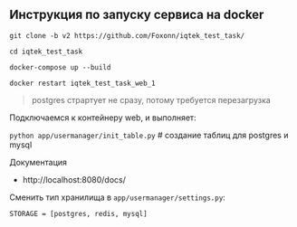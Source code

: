 ## Инструкция по запуску сервиса на docker

`git clone -b v2 https://github.com/Foxonn/iqtek_test_task/`

`cd iqtek_test_task`

`docker-compose up --build`

`docker restart iqtek_test_task_web_1`

> postgres страртует не сразу, потому требуется перезагрузка

Подключаемся к контейнеру web, и выполняет:

`python app/usermanager/init_table.py`  # создание таблиц для postgres и mysql

Документация
- http://localhost:8080/docs/

Сменить тип хранилища в `app/usermanager/settings.py`:

    STORAGE = [postgres, redis, mysql]
